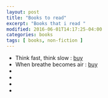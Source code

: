 ```yaml
---
layout: post
title: "Books to read"
excerpt: "Books that i read "
modified: 2016-06-01T14:17:25-04:00
categories: books
tags: [ books, non-fiction ]
---
```



* Think fast, think slow  : [buy](https://amzn.to/2W72ZsR)
* When breathe becomes air : [buy](https://amzn.to/2WeTJme)
* []()
* []()
* []()
* []()
